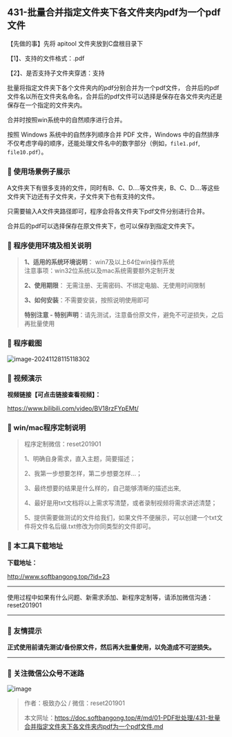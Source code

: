 ## 431-批量合并指定文件夹下各文件夹内pdf为一个pdf文件

【先做的事】先将 apitool 文件夹放到C盘根目录下  

【1】、支持的文件格式：.pdf  

【2】、是否支持子文件夹穿透：支持  

批量将指定文件夹下各个文件夹内的pdf分别合并为一个pdf文件，
合并后的pdf文件名以所在文件夹名命名，合并后的pdf文件可以选择是保存在各文件夹内还是保存在一个指定的文件夹内。



合并时按照win系统中的自然顺序进行合并。

按照 Windows 系统中的自然序列顺序合并 PDF 文件，Windows 中的自然排序不仅考虑字母的顺序，还能处理文件名中的数字部分（例如，`file1.pdf`, `file10.pdf`）。

### 📑 使用场景例子展示

A文件夹下有很多支持的文件，同时有B、C、D....等文件夹，B、C、D....等这些文件夹下边还有子文件夹，子文件夹下也有支持的文件。

只需要输入A文件夹路径即可，程序会将各文件夹下pdf文件分别进行合并。



合并后的pdf可以选择保存在原文件夹下，也可以保存到指定文件夹下。

### 📑 程序使用环境及相关说明

> **1、适用的系统环境说明**： win7及以上64位win操作系统  
> 注意事项：win32位系统以及mac系统需要额外定制开发  
>
> **2、使用期限**： 无需注册、无需密码、不绑定电脑、无使用时间限制  
>
> **3、如何安装**：不需要安装，按照说明使用即可  
>
> **特别注意 - 特别声明**：请先测试，注意备份原文件，避免不可逆损失，之后再批量使用

### 📑 程序截图

![image-20241128115118302](https://s2.loli.net/2024/11/28/tuviWyC3cjAwhfo.png)

### 📑 视频演示

**视频链接【可点击链接查看视频】：**

https://www.bilibili.com/video/BV18rzFYpEMt/

### 📑 win/mac程序定制说明

> 程序定制微信：reset201901  
>
> 1、明确自身需求，直入主题，简要描述；
>
> 2、我第一步想要怎样，第二步想要怎样...； 
>
> 3、最终想要的结果是什么样的，自己能够清晰的描述出来,  
>
> 4、最好是用txt文档将以上需求写清楚，或者录制视频将需求讲述清楚；  
>
> 5、提供需要做测试的文件给我们，如果文件不便展示，可以创建一个txt文件将文件名后缀.txt修改为你同类型的文件即可。  

### 📑 本工具下载地址

**下载地址：**

http://www.softbangong.top/?id=23

------

使用过程中如果有什么问题、新需求添加、新程序定制等，请添加微信沟通：reset201901

------

### 📑 友情提示

**正式使用前请先测试/备份原文件，然后再大批量使用，以免造成不可逆损失。**

------

### 📑 关注微信公众号不迷路

![image](https://s2.loli.net/2024/11/02/tK9T7jxLcuv5rUk.png)

> 作者：极致办公  /  微信：reset201901
>
> 本文网址：https://doc.softbangong.top/#/md/01-PDF批处理/431-批量合并指定文件夹下各文件夹内pdf为一个pdf文件.md